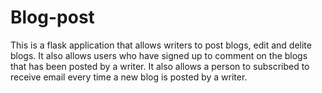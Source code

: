 # Blog-post
This is a flask application that allows writers to post blogs, edit and delite blogs. It also allows users who have signed up to comment on the blogs that has been posted by a writer. It also allows a person to subscribed to receive email every time a new blog is posted by a writer.
